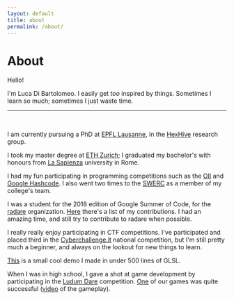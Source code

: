 ```yaml
---
layout: default
title: about
permalink: /about/
---
```


# About

Hello!

I'm Luca Di Bartolomeo. I easily get _too_ inspired by things.
Sometimes I learn so much; sometimes I just waste time.

---

&nbsp;

I am currently pursuing a PhD at [EPFL Lausanne](https://www.epfl.ch), in the 
  [HexHive](https://hexhive.epfl.ch) research group.

I took my master degree at [ETH Zurich](https://www.ethz.ch); I graduated my bachelor's with honours from [La Sapienza](https://www.uniroma1.it) university in Rome.

I had my fun participating in programming competitions such as the 
[OII](https://www.olimpiadi-informatica.it/index.php?option=com_content&view=article&id=142&Itemid=93&lang=it)
and [Google Hashcode](https://codingcompetitions.withgoogle.com/hashcode). I also went two times to 
the [SWERC](https://swerc.eu/2018/about/) as a member of my college's team.

I was a student for the 2018 edition of Google Summer of Code, for the [radare](http://www.radare.org) organization.
[Here](https://gist.github.com/cyanpencil/27db326bf6f9d2747297fa9b943eb65b)
there's a list of my contributions. I had an amazing time, and still try to contribute to radare when possible.

I really really enjoy participating in CTF competitions. 
I've participated and placed third in the [Cyberchallenge.it](http://www.cyberchallenge.it) national competition, but
I'm still pretty much a beginner, and always on the lookout for new things to learn.

[This](https://www.shadertoy.com/view/4dcyzM) is a small cool demo I made in under 500 lines of GLSL.

When I was in high school, I gave a shot at game development by participating in the [Ludum Dare](https://ldjam.com/) 
competition. 
[One](http://ludumdare.com/compo/ludum-dare-28/?action=preview&uid=26439)
of our games was quite successful ([video](https://www.youtube.com/watch?v=OjeizyJwREg) of the gameplay).
